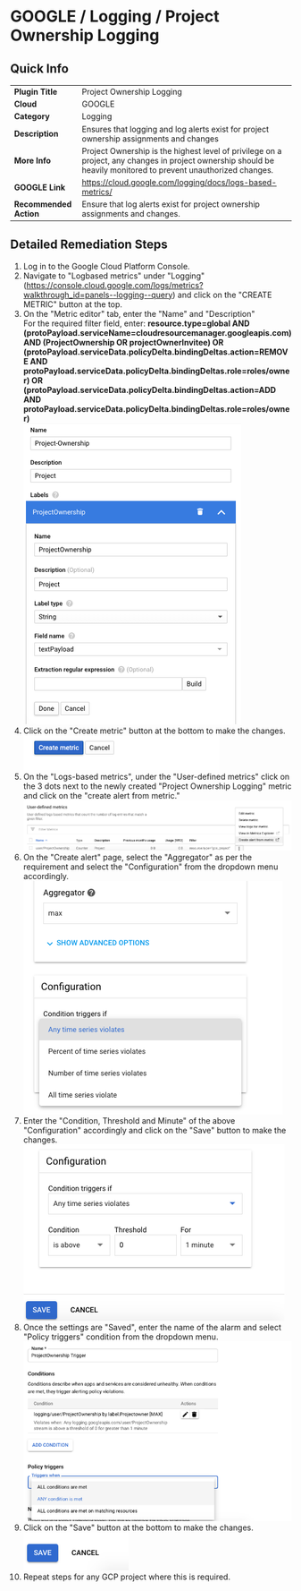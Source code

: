 
# GOOGLE / Logging / Project Ownership Logging

## Quick Info

| | |
|-|-|
| **Plugin Title** | Project Ownership Logging |
| **Cloud** | GOOGLE |
| **Category** | Logging |
| **Description** | Ensures that logging and log alerts exist for project ownership assignments and changes |
| **More Info** | Project Ownership is the highest level of privilege on a project, any changes in project ownership should be heavily monitored to prevent unauthorized changes. |
| **GOOGLE Link** | https://cloud.google.com/logging/docs/logs-based-metrics/ |
| **Recommended Action** | Ensure that log alerts exist for project ownership assignments and changes. |

## Detailed Remediation Steps
1. Log in to the Google Cloud Platform Console.
2. Navigate to "Logbased metrics" under "Logging" (https://console.cloud.google.com/logs/metrics?walkthrough_id=panels--logging--query) and click on the "CREATE METRIC" button at the top.</br>  
3. On the "Metric editor" tab, enter the "Name" and "Description" </br> For the required filter field, enter: **resource.type=global AND (protoPayload.serviceName=cloudresourcemanager.googleapis.com) AND (ProjectOwnership OR projectOwnerInvitee) OR (protoPayload.serviceData.policyDelta.bindingDeltas.action=REMOVE AND protoPayload.serviceData.policyDelta.bindingDeltas.role=roles/owner) OR (protoPayload.serviceData.policyDelta.bindingDeltas.action=ADD AND protoPayload.serviceData.policyDelta.bindingDeltas.role=roles/owner)** </br> <img src="/resources/google/logging/project-ownership-logging/step7.png"/>
4. Click on the "Create metric" button at the bottom to make the changes.</br> <img src="/resources/google/logging/project-ownership-logging/step8.png"/>
5. On the "Logs-based metrics", under the "User-defined metrics" click on the 3 dots next to the newly created "Project Ownership Logging" metric and click on the "create alert from metric."</br> <img src="/resources/google/logging/project-ownership-logging/step9.png"/>
6. On the "Create alert" page, select the "Aggregator" as per the requirement and select the "Configuration" from the dropdown menu accordingly.</br> <img src="/resources/google/logging/project-ownership-logging/step10.png"/>
7. Enter the "Condition, Threshold and Minute" of the above "Configuration" accordingly and click on the "Save" button to make the changes.</br> <img src="/resources/google/logging/project-ownership-logging/step11.png"/>
8. Once the settings are "Saved", enter the name of the alarm and select "Policy triggers" condition from the dropdown menu.</br> <img src="/resources/google/logging/project-ownership-logging/step12.png"/>
9. Click on the "Save" button at the bottom to make the changes.</br> <img src="/resources/google/logging/project-ownership-logging/step13.png"/>
10. Repeat steps for any GCP project where this is required.
